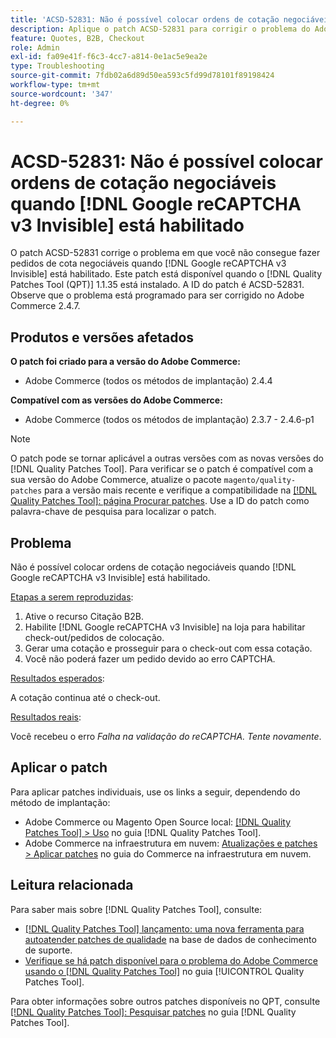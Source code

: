 ```yaml
---
title: 'ACSD-52831: Não é possível colocar ordens de cotação negociáveis quando [!DNL Google reCAPTCHA v3 Invisible] habilitado'
description: Aplique o patch ACSD-52831 para corrigir o problema do Adobe Commerce em que você não pode fazer pedidos de cotação negociáveis quando o  [!DNL Google reCAPTCHA v3 Invisible]  está habilitado.
feature: Quotes, B2B, Checkout
role: Admin
exl-id: fa09e41f-f6c3-4cc7-a814-0e1ac5e9ea2e
type: Troubleshooting
source-git-commit: 7fdb02a6d89d50ea593c5fd99d78101f89198424
workflow-type: tm+mt
source-wordcount: '347'
ht-degree: 0%

---
```


# ACSD-52831: Não é possível colocar ordens de cotação negociáveis quando [!DNL Google reCAPTCHA v3 Invisible] está habilitado

O patch ACSD-52831 corrige o problema em que você não consegue fazer pedidos de cota negociáveis quando [!DNL Google reCAPTCHA v3 Invisible] está habilitado. Este patch está disponível quando o [!DNL Quality Patches Tool (QPT)] 1.1.35 está instalado. A ID do patch é ACSD-52831. Observe que o problema está programado para ser corrigido no Adobe Commerce 2.4.7.

## Produtos e versões afetados

**O patch foi criado para a versão do Adobe Commerce:**

* Adobe Commerce (todos os métodos de implantação) 2.4.4

**Compatível com as versões do Adobe Commerce:**

* Adobe Commerce (todos os métodos de implantação) 2.3.7 - 2.4.6-p1

>[!NOTE]
>
>O patch pode se tornar aplicável a outras versões com as novas versões do [!DNL Quality Patches Tool]. Para verificar se o patch é compatível com a sua versão do Adobe Commerce, atualize o pacote `magento/quality-patches` para a versão mais recente e verifique a compatibilidade na [[!DNL Quality Patches Tool]: página Procurar patches](https://experienceleague.adobe.com/tools/commerce-quality-patches/index.html?lang=pt-BR). Use a ID do patch como palavra-chave de pesquisa para localizar o patch.

## Problema

Não é possível colocar ordens de cotação negociáveis quando [!DNL Google reCAPTCHA v3 Invisible] está habilitado.

<u>Etapas a serem reproduzidas</u>:

1. Ative o recurso Citação B2B.
1. Habilite [!DNL Google reCAPTCHA v3 Invisible] na loja para habilitar check-out/pedidos de colocação.
1. Gerar uma cotação e prosseguir para o check-out com essa cotação.
1. Você não poderá fazer um pedido devido ao erro CAPTCHA.

<u>Resultados esperados</u>:

A cotação continua até o check-out.

<u>Resultados reais</u>:

Você recebeu o erro *Falha na validação do reCAPTCHA. Tente novamente*.

## Aplicar o patch

Para aplicar patches individuais, use os links a seguir, dependendo do método de implantação:

* Adobe Commerce ou Magento Open Source local: [[!DNL Quality Patches Tool] > Uso](/help/tools/quality-patches-tool/usage.md) no guia [!DNL Quality Patches Tool].
* Adobe Commerce na infraestrutura em nuvem: [Atualizações e patches > Aplicar patches](https://experienceleague.adobe.com/docs/commerce-cloud-service/user-guide/develop/upgrade/apply-patches.html?lang=pt-BR) no guia do Commerce na infraestrutura em nuvem.

## Leitura relacionada

Para saber mais sobre [!DNL Quality Patches Tool], consulte:

* [[!DNL Quality Patches Tool] lançamento: uma nova ferramenta para autoatender patches de qualidade](https://experienceleague.adobe.com/pt-br/docs/commerce-operations/tools/quality-patches-tool/quality-patches-tool-to-self-serve-quality-patches) na base de dados de conhecimento de suporte.
* [Verifique se há patch disponível para o problema do Adobe Commerce usando o  [!DNL Quality Patches Tool]](/help/tools/quality-patches-tool/patches-available-in-qpt/check-patch-for-magento-issue-with-magento-quality-patches.md) no guia [!UICONTROL Quality Patches Tool].


Para obter informações sobre outros patches disponíveis no QPT, consulte [[!DNL Quality Patches Tool]: Pesquisar patches](https://experienceleague.adobe.com/tools/commerce-quality-patches/index.html?lang=pt-BR) no guia [!DNL Quality Patches Tool].
